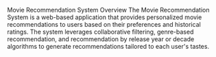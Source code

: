 Movie Recommendation System
Overview
The Movie Recommendation System is a web-based application that provides personalized movie recommendations to users based on their preferences and historical ratings. The system leverages collaborative filtering, genre-based recommendation, and recommendation by release year or decade algorithms to generate recommendations tailored to each user's tastes.
